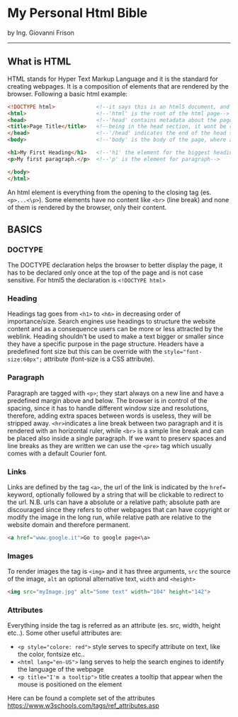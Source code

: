 <h1>My Personal Html Bible</h1>

by Ing. Giovanni Frison

---

## What is HTML

HTML stands for Hyper Text Markup Language and it is the standard for creating webpages. It is a composition of elements that are rendered by the browser.
Following a basic html example:

```html
<!DOCTYPE html>             <!--it says this is an html5 document, and this is a comment-->
<html>                      <!--'html' is the root of the html page-->
<head>                      <!--'head' contains metadata about the page-->
<title>Page Title</title>   <!--being in the head section, it wont be rendered, but it will be the name in the page tab-->
</head>                     <!--'/head' indicates the end of the head section-->
<body>                      <!--'body' is the body of the page, where almost everything is displayed-->

<h1>My First Heading</h1>   <!--'h1' the element for the biggest heading format-->
<p>My first paragraph.</p>  <!--'p' is the element for paragraph-->

</body>
</html>
```

An html element is everything from the opening to the closing tag (es. `<p>...<\p>`). Some elements have no content like `<br>` (line break) and none of them is rendered by the browser, only their content.


## BASICS

### DOCTYPE

The DOCTYPE declaration helps the browser to better display the page, it has to be declared only once at the top of the page and is not case sensitive. For html5 the declaration is `<!DOCTYPE html>`

### Heading

Headings tag goes from `<h1>` to `<h6>` in decreasing order of importance/size. Search engines use headings to structure the website content and as a consequence users can be more or less attracted by the weblink. Heading shouldn't be used to make a text bigger or smaller since they have a specific purpose in the page structure. Headers have a predefined font size but this can be override with the `style="font-size:60px";` attribute (font-size is a CSS attribute).

### Paragraph
Paragraph are tagged with `<p>`; they start always on a new line and have a predefined margin above and below. The browser is in control of the spacing, since it has to handle different window size and resolutions, therefore, adding extra spaces between words is useless, they will be stripped away. `<hr>`indicates a line break between two paragraph and it is rendered with an horizontal ruler, while `<br>` is a simple line break and can be placed also inside a single paragraph. If we want to preserv spaces and line breaks as they are written we can use the `<pre>` tag which usually comes with a default Courier font.

### Links

Links are defined by the tag `<a>`, the url of the link is indicated by the `href=` keyword, optionally followed by a string that will be clickable to redirect to the url. N.B. urls can have a absolute or a relative path; absolute path are discouraged since they refers to other webpages that can have copyright or modify the image in the long run, while relative path are relative to the website domain and therefore permanent.

```html
<a href="www.google.it">Go to google page<\a>
```

### Images

To render images the tag is `<img>` and it has three arguments, `src` the source of the image, `alt` an optional alternative text, `width` and `<height>`

```html
<img src="myImage.jpg" alt="Some text" width="104" height="142">
```

### Attributes

Everything inside the tag is referred as an attribute (es. src, width, height etc..). Some other useful attributes are:

* `<p style="colore: red">` style serves to specify attribute on text, like the color, fontsize etc..
* `<html lang="en-US">` lang serves to help the search engines to identify the language of the webpage
* `<p title="I'm a tooltip">` title creates a tooltip that appear when the mouse is positioned on the element

Here can be found a complete set of the attributes https://www.w3schools.com/tags/ref_attributes.asp






